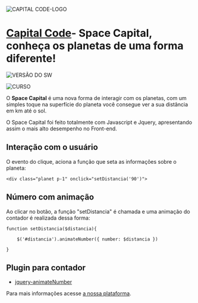 ![CAPITAL CODE-LOGO](https://i.imgur.com/v1gbp9c.jpg)
 
# [Capital Code](https://capitalcode.com.br)- Space Capital, conheça os planetas de uma forma diferente! #
 


![VERSÃO DO SW](https://img.shields.io/badge/Spacel%20Capital--%20version-v.1.1.7-blue.svg)
 
![CURSO](https://img.shields.io/badge/Curso-01-orange.svg)
 
O **Space Capital** é uma nova forma de interagir com os planetas, com um simples toque na superfície do planeta você consegue ver a sua distância em km até o sol.
 
O Space Capital foi feito totalmente com Javascript e Jquery, apresentando assim o mais alto desempenho no Front-end.
 
## Interação com o usuário
 
O evento do clique, aciona a função que seta as informações sobre o planeta:
 
    <div class="planet p-1" onclick="setDistancia('90')">
 
##  Número com animação
 
Ao clicar no botão, a função "setDistancia" é chamada e uma animação do contador é realizada dessa forma:
 
    function setDistancia($distancia){

        $('#distancia').animateNumber({ number: $distancia })

    }
 
## Plugin para contador
 
 -  [jquery-animateNumber](https://github.com/aishek/jquery-animateNumber)

 
 
Para mais informações acesse [a nossa plataforma](https://capitalcode.com.br).